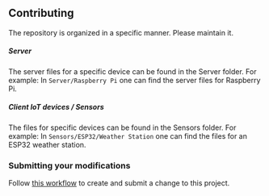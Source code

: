 ## Contributing

The repository is organized in a specific manner. Please maintain it.

##### Server

The server files for a specific device can be found in the Server folder. For example:
In `Server/Raspberry Pi` one can find the server files for Raspberry Pi.

##### Client IoT devices / Sensors

The files for specific devices can be found in the Sensors folder. For example:
In `Sensors/ESP32/Weather Station` one can find the files for an ESP32 weather station.

### Submitting your modifications

Follow [this workflow](https://gist.github.com/Chaser324/ce0505fbed06b947d962) to create and submit a change to this project.
